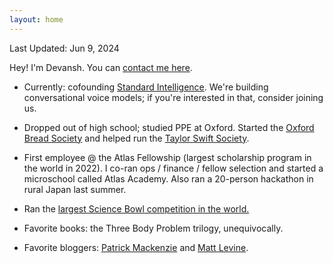 ```yaml
---
layout: home
---
```

Last Updated: Jun 9, 2024

Hey! I'm Devansh. You can <a href="mailto:hello@devanshpanda.com">contact me here</a>.

- Currently: cofounding <a href="https://stdint.com">Standard Intelligence</a>. We're building conversational voice models; if you're interested in that, consider joining us.
- Dropped out of high school; studied PPE at Oxford. Started the <a href="https://www.instagram.com/oxfordbreadsoc/">Oxford Bread Society</a> and helped run the <a href="https://www.instagram.com/oxfordswiftsoc/">Taylor Swift Society</a>.
- First employee @ the Atlas Fellowship (largest scholarship program in the world in 2022). I co-ran ops / finance / fellow selection and started a microschool called Atlas Academy. Also ran a 20-person hackathon in rural Japan last summer.
- Ran the <a href="https://prometheus.science/">largest Science Bowl competition in the world.</a>

- Favorite books: the Three Body Problem trilogy, unequivocally.

- Favorite bloggers: [Patrick Mackenzie](https://www.bitsaboutmoney.com/) and [Matt Levine](https://www.bloomberg.com/opinion/authors/ARbTQlRLRjE/matthew-s-levine).

